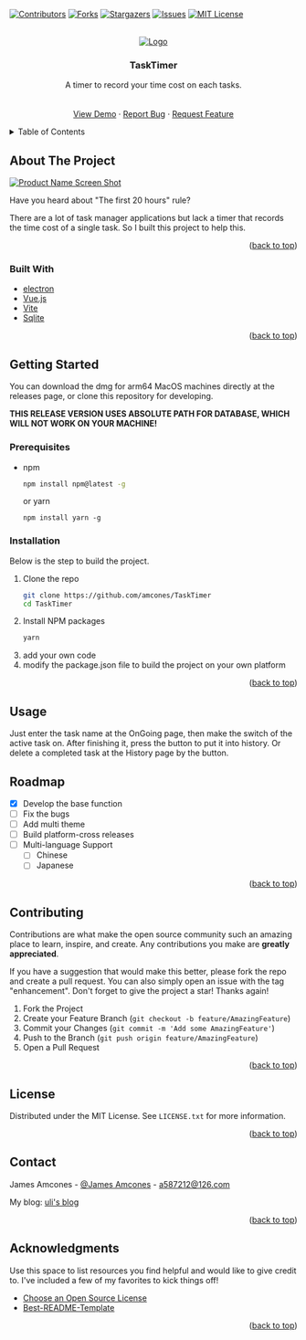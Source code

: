 <div id="top"></div>
<!--
*** Thanks for checking out the Best-README-Template. If you have a suggestion
*** that would make this better, please fork the repo and create a pull request
*** or simply open an issue with the tag "enhancement".
*** Don't forget to give the project a star!
*** Thanks again! Now go create something AMAZING! :D
-->



<!-- PROJECT SHIELDS -->
<!--
*** I'm using markdown "reference style" links for readability.
*** Reference links are enclosed in brackets [ ] instead of parentheses ( ).
*** See the bottom of this document for the declaration of the reference variables
*** for contributors-url, forks-url, etc. This is an optional, concise syntax you may use.
*** https://www.markdownguide.org/basic-syntax/#reference-style-links
-->
[![Contributors][contributors-shield]][contributors-url]
[![Forks][forks-shield]][forks-url]
[![Stargazers][stars-shield]][stars-url]
[![Issues][issues-shield]][issues-url]
[![MIT License][license-shield]][license-url]


<!-- PROJECT LOGO -->
<br />
<div align="center">
  <a href="https://github.com/amcones/TaskTimer">
    <img src="title.png" alt="Logo">
  </a>

<h3 align="center">TaskTimer</h3>

  <p align="center">
    A timer to record your time cost on each tasks.
    <br />
    <br />
    <br />
    <a href="https://github.com/amcones/TaskTimer">View Demo</a>
    ·
    <a href="https://github.com/amcones/TaskTimer/issues">Report Bug</a>
    ·
    <a href="https://github.com/amcones/TaskTimer/issues">Request Feature</a>
  </p>
</div>



<!-- TABLE OF CONTENTS -->
<details>
  <summary>Table of Contents</summary>
  <ol>
    <li>
      <a href="#about-the-project">About The Project</a>
      <ul>
        <li><a href="#built-with">Built With</a></li>
      </ul>
    </li>
    <li>
      <a href="#getting-started">Getting Started</a>
      <ul>
        <li><a href="#prerequisites">Prerequisites</a></li>
        <li><a href="#installation">Installation</a></li>
      </ul>
    </li>
    <li><a href="#usage">Usage</a></li>
    <li><a href="#roadmap">Roadmap</a></li>
    <li><a href="#contributing">Contributing</a></li>
    <li><a href="#license">License</a></li>
    <li><a href="#contact">Contact</a></li>
    <li><a href="#acknowledgments">Acknowledgments</a></li>
  </ol>
</details>



<!-- ABOUT THE PROJECT -->
## About The Project

[![Product Name Screen Shot][product-screenshot]](title.png)

Have you heard about "The first 20 hours" rule?

There are a lot of task manager applications but lack a timer that records the time cost of a single task. So I built this project to help this.

<p align="right">(<a href="#top">back to top</a>)</p>



### Built With

* [electron](https://www.electronjs.org/)
* [Vue.js](https://vuejs.org/)
* [Vite](https://vitejs.dev/)
* [Sqlite](https://www.sqlite.org/index.html)

<p align="right">(<a href="#top">back to top</a>)</p>



<!-- GETTING STARTED -->
## Getting Started

You can download the dmg for arm64 MacOS machines directly at the releases page, or clone this repository for developing.

**THIS RELEASE VERSION USES ABSOLUTE PATH FOR DATABASE, WHICH WILL NOT WORK ON YOUR MACHINE!**


### Prerequisites

* npm
  ```sh
  npm install npm@latest -g
  ```
  or yarn
  ```shell
  npm install yarn -g
  ```

### Installation

Below is the step to build the project.

1. Clone the repo
   ```sh
   git clone https://github.com/amcones/TaskTimer
   cd TaskTimer
   ```
2. Install NPM packages
   ```sh
   yarn
   ```
3. add your own code
4. modify the package.json file to build the project on your own platform

<p align="right">(<a href="#top">back to top</a>)</p>



<!-- USAGE EXAMPLES -->
## Usage

Just enter the task name at the OnGoing page, then make the switch of the active task on. After finishing it, press the button to put it into history. Or delete a completed task at the History page by the button.

<!-- ROADMAP -->
## Roadmap

- [x] Develop the base function
- [ ] Fix the bugs
- [ ] Add multi theme
- [ ] Build platform-cross releases
- [ ] Multi-language Support
    - [ ] Chinese
    - [ ] Japanese

<p align="right">(<a href="#top">back to top</a>)</p>



<!-- CONTRIBUTING -->
## Contributing

Contributions are what make the open source community such an amazing place to learn, inspire, and create. Any contributions you make are **greatly appreciated**.

If you have a suggestion that would make this better, please fork the repo and create a pull request. You can also simply open an issue with the tag "enhancement".
Don't forget to give the project a star! Thanks again!

1. Fork the Project
2. Create your Feature Branch (`git checkout -b feature/AmazingFeature`)
3. Commit your Changes (`git commit -m 'Add some AmazingFeature'`)
4. Push to the Branch (`git push origin feature/AmazingFeature`)
5. Open a Pull Request

<p align="right">(<a href="#top">back to top</a>)</p>



<!-- LICENSE -->
## License

Distributed under the MIT License. See `LICENSE.txt` for more information.

<p align="right">(<a href="#top">back to top</a>)</p>



<!-- CONTACT -->
## Contact

James Amcones - [@James Amcones](https://twitter.com/AmconesJ) - a587212@126.com

My blog: [uli's blog](https://amcones.cn)

<p align="right">(<a href="#top">back to top</a>)</p>



<!-- ACKNOWLEDGMENTS -->
## Acknowledgments

Use this space to list resources you find helpful and would like to give credit to. I've included a few of my favorites to kick things off!

* [Choose an Open Source License](https://choosealicense.com)
* [Best-README-Template](https://github.com/othneildrew/Best-README-Template)

<p align="right">(<a href="#top">back to top</a>)</p>



<!-- MARKDOWN LINKS & IMAGES -->
<!-- https://www.markdownguide.org/basic-syntax/#reference-style-links -->
[contributors-shield]: https://img.shields.io/github/contributors/amcones/TaskTimer.svg?style=for-the-badge
[contributors-url]: https://github.com/amcones/TaskTimer/graphs/contributors
[forks-shield]: https://img.shields.io/github/forks/amcones/TaskTimer.svg?style=for-the-badge
[forks-url]: https://github.com/amcones/TaskTimer/network/members
[stars-shield]: https://img.shields.io/github/stars/amcones/TaskTimer.svg?style=for-the-badge
[stars-url]: https://github.com/amcones/TaskTimer/stargazers
[issues-shield]: https://img.shields.io/github/issues/amcones/TaskTimer.svg?style=for-the-badge
[issues-url]: https://github.com/amcones/TaskTimer/issues
[license-shield]: https://img.shields.io/github/license/amcones/TaskTimer.svg?style=for-the-badge
[license-url]: https://github.com/amcones/TaskTimer/blob/master/LICENSE.txt
[product-screenshot]: title.png